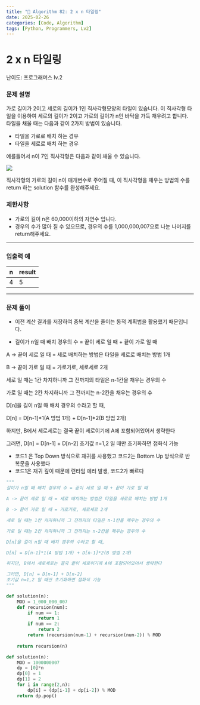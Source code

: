 ```yaml
---
title: "🧠 Algorithm 82: 2 x n 타일링"
date: 2025-02-26
categories: [Code, Algorithm]
tags: [Python, Programmers, Lv2]
---
```


# 2 x n 타일링

난이도: 프로그래머스 lv.2

### **문제 설명**

가로 길이가 2이고 세로의 길이가 1인 직사각형모양의 타일이 있습니다. 이 직사각형 타일을 이용하여 세로의 길이가 2이고 가로의 길이가 n인 바닥을 가득 채우려고 합니다. 타일을 채울 때는 다음과 같이 2가지 방법이 있습니다.

- 타일을 가로로 배치 하는 경우
- 타일을 세로로 배치 하는 경우

예를들어서 n이 7인 직사각형은 다음과 같이 채울 수 있습니다.

![](https://i.imgur.com/29ANX0f.png)

직사각형의 가로의 길이 n이 매개변수로 주어질 때, 이 직사각형을 채우는 방법의 수를 return 하는 solution 함수를 완성해주세요.

### 제한사항

- 가로의 길이 n은 60,000이하의 자연수 입니다.
- 경우의 수가 많아 질 수 있으므로, 경우의 수를 1,000,000,007으로 나눈 나머지를 return해주세요.

---

### 입출력 예

| n | result |
| --- | --- |
| 4 | 5 |

---

### 문제 풀이

- 이전 계산 결과를 저장하여 중복 계산을 줄이는 동적 계획법을 활용했기 때문입니다.

- 길이가 n일 때 배치 경우의 수 = 끝이 세로 일 때 + 끝이 가로 일 때

A -> 끝이 세로 일 때 = 세로 배치하는 방법은 타일을 세로로 배치는 방법 1개

B -> 끝이 가로 일 때 = 가로가로, 세로세로 2개

세로 일 때는 1칸 차지하니까 그 전까지의 타일은 n-1칸을 채우는 경우의 수

가로 일 때는 2칸 차지하니까 그 전까지는 n-2칸을 채우는 경우의 수

D[n]을 길이 n일 때 배치 경우의 수라고 할 때,

D[n] = D[n-1]*1(A 방법 1개) + D[n-1]*2(B 방법 2개)

하지만, B에서 세로세로는 결국 끝이 세로이기에 A에 포함되어있어서 생략한다

그러면, D[n] = D[n-1] + D[n-2]
초기값 n=1,2 일 때만 초기화하면 점화식 가능
- 코드1 은 Top Down 방식으로 재귀를 사용했고 코드2는 Bottom Up 방식으로 반복문을 사용했다
- 코드1은 재귀 깊이 때문에 런타임 에러 발생, 코드2가 빠르다

```python
"""
길이가 n일 때 배치 경우의 수 = 끝이 세로 일 때 + 끝이 가로 일 때

A -> 끝이 세로 일 때 = 세로 배치하는 방법은 타일을 세로로 배치는 방법 1개

B -> 끝이 가로 일 때 = 가로가로, 세로세로 2개

세로 일 때는 1칸 차지하니까 그 전까지의 타일은 n-1칸을 채우는 경우의 수

가로 일 때는 2칸 차지하니까 그 전까지는 n-2칸을 채우는 경우의 수

D[n]을 길이 n일 때 배치 경우의 수라고 할 때,

D[n] = D[n-1]*1(A 방법 1개) + D[n-1]*2(B 방법 2개)

하지만, B에서 세로세로는 결국 끝이 세로이기에 A에 포함되어있어서 생략한다

그러면, D[n] = D[n-1] + D[n-2]
초기값 n=1,2 일 때만 초기화하면 점화식 가능
"""

def solution(n):
    MOD = 1_000_000_007
    def recursion(num):
        if num == 1:
            return 1
        if num == 2:
            return 2
        return (recursion(num-1) + recursion(num-2)) % MOD
    
    return recursion(n)
```

```python
def solution(n):
    MOD = 1000000007
    dp = [0]*n
    dp[0] = 1
    dp[1] = 2
    for i in range(2,n):
        dp[i] = (dp[i-1] + dp[i-2]) % MOD
    return dp.pop()
```